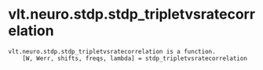 # vlt.neuro.stdp.stdp_tripletvsratecorrelation

```
vlt.neuro.stdp.stdp_tripletvsratecorrelation is a function.
    [W, Werr, shifts, freqs, lambda] = stdp_tripletvsratecorrelation

```

